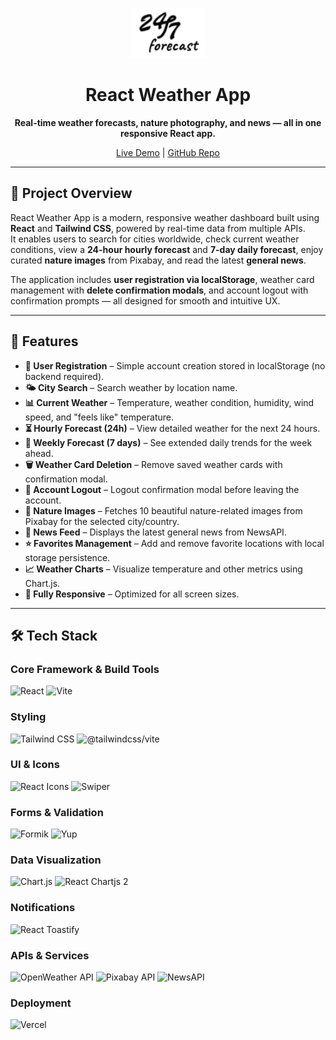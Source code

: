 <p align="center">
  <img src="https://raw.githubusercontent.com/bcheban/react-weather-app/main/src/assets/logo/logo.svg" alt="React Weather App Logo" width="120" />
</p>

<h1 align="center">React Weather App</h1>

<p align="center">
  <strong>Real-time weather forecasts, nature photography, and news — all in one responsive React app.</strong>
</p>

<p align="center">
  <a href="https://react-weather-app-ecru-eight.vercel.app/">Live Demo</a> |
  <a href="https://github.com/bcheban/react-weather-app">GitHub Repo</a>
</p>

---

## 📌 Project Overview

React Weather App is a modern, responsive weather dashboard built using **React** and **Tailwind CSS**, powered by real-time data from multiple APIs.  
It enables users to search for cities worldwide, check current weather conditions, view a **24-hour hourly forecast** and **7-day daily forecast**, enjoy curated **nature images** from Pixabay, and read the latest **general news**.  

The application includes **user registration via localStorage**, weather card management with **delete confirmation modals**, and account logout with confirmation prompts — all designed for smooth and intuitive UX.  

---

## 🚀 Features

- **📝 User Registration** – Simple account creation stored in localStorage (no backend required).  
- **🌤 City Search** – Search weather by location name.  
- **📊 Current Weather** – Temperature, weather condition, humidity, wind speed, and "feels like" temperature.  
- **⏳ Hourly Forecast (24h)** – View detailed weather for the next 24 hours.  
- **📅 Weekly Forecast (7 days)** – See extended daily trends for the week ahead.  
- **🗑 Weather Card Deletion** – Remove saved weather cards with confirmation modal.  
- **🚪 Account Logout** – Logout confirmation modal before leaving the account.  
- **📸 Nature Images** – Fetches 10 beautiful nature-related images from Pixabay for the selected city/country.  
- **📰 News Feed** – Displays the latest general news from NewsAPI.  
- **⭐ Favorites Management** – Add and remove favorite locations with local storage persistence.  
- **📈 Weather Charts** – Visualize temperature and other metrics using Chart.js.  
- **📱 Fully Responsive** – Optimized for all screen sizes.

---

## 🛠 Tech Stack

### Core Framework & Build Tools
<p>
  <img src="https://img.shields.io/badge/React-20232A?style=for-the-badge&logo=react&logoColor=61DAFB" alt="React" />
  <img src="https://img.shields.io/badge/Vite-646CFF?style=for-the-badge&logo=vite&logoColor=white" alt="Vite" />
</p>

### Styling
<p>
  <img src="https://img.shields.io/badge/Tailwind_CSS-06B6D4?style=for-the-badge&logo=tailwindcss&logoColor=white" alt="Tailwind CSS" />
  <img src="https://img.shields.io/badge/@tailwindcss_vite-0A74DA?style=for-the-badge&logo=tailwindcss&logoColor=white" alt="@tailwindcss/vite" />
</p>

### UI & Icons
<p>
  <img src="https://img.shields.io/badge/React_Icons-61DAFB?style=for-the-badge&logo=react&logoColor=white" alt="React Icons" />
  <img src="https://img.shields.io/badge/Swiper-0066FF?style=for-the-badge&logo=swiper&logoColor=white" alt="Swiper" />
</p>

### Forms & Validation
<p>
  <img src="https://img.shields.io/badge/Formik-FF6F61?style=for-the-badge&logo=formik&logoColor=white" alt="Formik" />
  <img src="https://img.shields.io/badge/Yup-5F43E7?style=for-the-badge&logo=javascript&logoColor=white" alt="Yup" />
</p>

### Data Visualization
<p>
  <img src="https://img.shields.io/badge/Chart.js-FF6384?style=for-the-badge&logo=chartdotjs&logoColor=white" alt="Chart.js" />
  <img src="https://img.shields.io/badge/React_Chartjs_2-FF6384?style=for-the-badge&logo=react&logoColor=white" alt="React Chartjs 2" />
</p>

### Notifications
<p>
  <img src="https://img.shields.io/badge/React_Toastify-FF6F61?style=for-the-badge&logo=react&logoColor=white" alt="React Toastify" />
</p>

### APIs & Services
<p>
  <img src="https://img.shields.io/badge/OpenWeather_API-FF5733?style=for-the-badge&logo=cloud&logoColor=white" alt="OpenWeather API" />
  <img src="https://img.shields.io/badge/Pixabay_API-2ECC71?style=for-the-badge&logo=pixabay&logoColor=white" alt="Pixabay API" />
  <img src="https://img.shields.io/badge/NewsAPI-000000?style=for-the-badge&logo=news&logoColor=white" alt="NewsAPI" />
</p>

### Deployment
<p>
  <img src="https://img.shields.io/badge/Vercel-000000?style=for-the-badge&logo=vercel&logoColor=white" alt="Vercel" />
</p>
